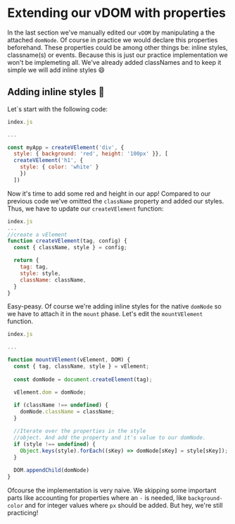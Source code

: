 # Extending our vDOM with properties

In the last section we've manually edited our `vDOM` by manipulating a
the attached `domNode`. 
 Of course in practice we would declare this properties beforehand. These properties
 could be among other things be: inline styles, classname(s) or events. Because this is
just our practice implementation we won't be implemeting all. We've already added classNames 
and to keep it simple we will add inline styles :smile:

## Adding inline styles 🍭

Let`s start with the following code:

```javascript
index.js

...

const myApp = createVElement('div', {
  style: { background: 'red', height: '100px' }}, [
  createVElement('h1', {
    style: { color: 'white' }
    })
  ])
```

Now it's time to add some red and height in our app! Compared to our previous code we've omitted 
the `className` property and added our styles. Thus, we have to update our `createVElement` function:

```javascript
index.js
...
//create a vElement
function createVElement(tag, config) {
  const { className, style } = config;

  return {
    tag: tag,
    style: style,
    className: className,
  }
}
```

Easy-peasy. Of course we're adding inline styles for the native `domNode` so
we have to attach it in the `mount` phase. Let's edit the `mountVElement` function. 

```javascript
index.js

...

function mountVElement(vElement, DOM) {
  const { tag, className, style } = vElement;
  
  const domNode = document.createElement(tag);

  vElement.dom = domNode;
  
  if (className !== undefined) {
    domNode.className = className;
  }

  //Iterate over the properties in the style
  //object. And add the property and it's value to our domNode. 
  if (style !== undefined) {
    Object.keys(style).forEach((sKey) => domNode[sKey] = style[sKey]);
  }
  
  DOM.appendChild(domNode)
}
```

Ofcourse the implementation is very naive. We skipping some important parts 
like accounting for properties where an `-` is needed, like `background-color` and 
for integer values where `px` should be added. But hey, we're still practicing!

